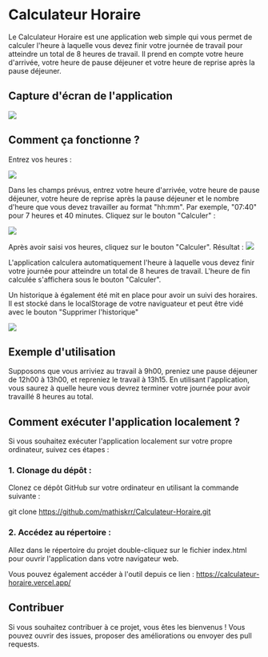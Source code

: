# Calculateur Horaire

Le Calculateur Horaire est une application web simple qui vous permet de calculer l'heure à laquelle vous devez finir votre journée de travail pour atteindre un total de 8 heures de travail. Il prend en compte votre heure d'arrivée, votre heure de pause déjeuner et votre heure de reprise après la pause déjeuner.

## Capture d'écran de l'application

![](http://www.image-heberg.fr/files/16971035461761369393.png)

## Comment ça fonctionne ?

Entrez vos heures :

![](http://www.image-heberg.fr/files/16971035833978493863.png)

Dans les champs prévus, entrez votre heure d'arrivée, votre heure de pause déjeuner, votre heure de reprise après la pause déjeuner et le nombre d'heure que vous devez travailler au format "hh:mm". Par exemple, "07:40" pour 7 heures et 40 minutes.
Cliquez sur le bouton "Calculer" :

![](http://www.image-heberg.fr/files/16971035631106939290.png)

Après avoir saisi vos heures, cliquez sur le bouton "Calculer".
Résultat : ![](http://www.image-heberg.fr/files/16971036039337526.png)

L'application calculera automatiquement l'heure à laquelle vous devez finir votre journée pour atteindre un total de 8 heures de travail.
L'heure de fin calculée s'affichera sous le bouton "Calculer".

Un historique à également été mit en place pour avoir un suivi des horaires. Il est stocké dans le localStorage de votre naviguateur et peut être vidé avec le bouton "Supprimer l'historique"

![](http://www.image-heberg.fr/files/16971036039337526.png)

## Exemple d'utilisation

Supposons que vous arriviez au travail à 9h00, preniez une pause déjeuner de 12h00 à 13h00, et repreniez le travail à 13h15. En utilisant l'application, vous saurez à quelle heure vous devrez terminer votre journée pour avoir travaillé 8 heures au total.

## Comment exécuter l'application localement ?

Si vous souhaitez exécuter l'application localement sur votre propre ordinateur, suivez ces étapes :

### 1. Clonage du dépôt :

Clonez ce dépôt GitHub sur votre ordinateur en utilisant la commande suivante :

git clone https://github.com/mathiskrr/Calculateur-Horaire.git

### 2. Accédez au répertoire :

Allez dans le répertoire du projet double-cliquez sur le fichier index.html pour ouvrir l'application dans votre navigateur web.

Vous pouvez également accéder à l'outil depuis ce lien : https://calculateur-horaire.vercel.app/

## Contribuer

Si vous souhaitez contribuer à ce projet, vous êtes les bienvenus ! Vous pouvez ouvrir des issues, proposer des améliorations ou envoyer des pull requests.

